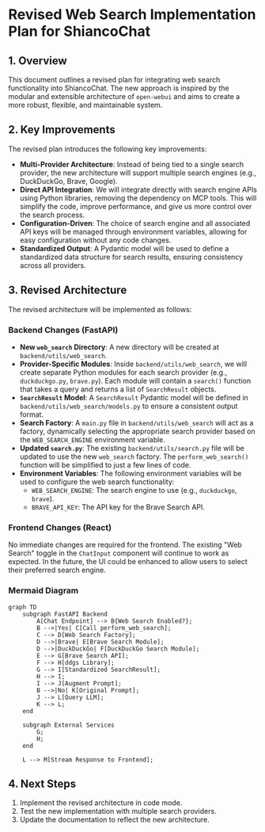 # Revised Web Search Implementation Plan for ShiancoChat

## 1. Overview

This document outlines a revised plan for integrating web search functionality into ShiancoChat. The new approach is inspired by the modular and extensible architecture of `open-webui` and aims to create a more robust, flexible, and maintainable system.

## 2. Key Improvements

The revised plan introduces the following key improvements:

*   **Multi-Provider Architecture**: Instead of being tied to a single search provider, the new architecture will support multiple search engines (e.g., DuckDuckGo, Brave, Google).
*   **Direct API Integration**: We will integrate directly with search engine APIs using Python libraries, removing the dependency on MCP tools. This will simplify the code, improve performance, and give us more control over the search process.
*   **Configuration-Driven**: The choice of search engine and all associated API keys will be managed through environment variables, allowing for easy configuration without any code changes.
*   **Standardized Output**: A Pydantic model will be used to define a standardized data structure for search results, ensuring consistency across all providers.

## 3. Revised Architecture

The revised architecture will be implemented as follows:

### Backend Changes (FastAPI)

*   **New `web_search` Directory**: A new directory will be created at `backend/utils/web_search`.
*   **Provider-Specific Modules**: Inside `backend/utils/web_search`, we will create separate Python modules for each search provider (e.g., `duckduckgo.py`, `brave.py`). Each module will contain a `search()` function that takes a query and returns a list of `SearchResult` objects.
*   **`SearchResult` Model**: A `SearchResult` Pydantic model will be defined in `backend/utils/web_search/models.py` to ensure a consistent output format.
*   **Search Factory**: A `main.py` file in `backend/utils/web_search` will act as a factory, dynamically selecting the appropriate search provider based on the `WEB_SEARCH_ENGINE` environment variable.
*   **Updated `search.py`**: The existing `backend/utils/search.py` file will be updated to use the new `web_search` factory. The `perform_web_search()` function will be simplified to just a few lines of code.
*   **Environment Variables**: The following environment variables will be used to configure the web search functionality:
    *   `WEB_SEARCH_ENGINE`: The search engine to use (e.g., `duckduckgo`, `brave`).
    *   `BRAVE_API_KEY`: The API key for the Brave Search API.

### Frontend Changes (React)

No immediate changes are required for the frontend. The existing "Web Search" toggle in the `ChatInput` component will continue to work as expected. In the future, the UI could be enhanced to allow users to select their preferred search engine.

### Mermaid Diagram

```mermaid
graph TD
    subgraph FastAPI Backend
        A[Chat Endpoint] --> B{Web Search Enabled?};
        B -->|Yes| C[Call perform_web_search];
        C --> D[Web Search Factory];
        D -->|Brave| E[Brave Search Module];
        D -->|DuckDuckGo| F[DuckDuckGo Search Module];
        E --> G[Brave Search API];
        F --> H[ddgs Library];
        G --> I[Standardized SearchResult];
        H --> I;
        I --> J[Augment Prompt];
        B -->|No| K[Original Prompt];
        J --> L[Query LLM];
        K --> L;
    end

    subgraph External Services
        G;
        H;
    end

    L --> M[Stream Response to Frontend];
```

## 4. Next Steps

1.  Implement the revised architecture in code mode.
2.  Test the new implementation with multiple search providers.
3.  Update the documentation to reflect the new architecture.